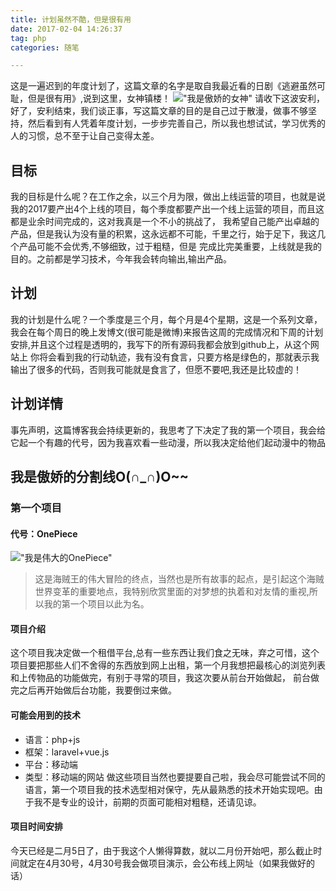 ```yaml
---
title: 计划虽然不酷，但是很有用
date: 2017-02-04 14:26:37
tag: php
categories: 随笔

---
```


这是一遍迟到的年度计划了，这篇文章的名字是取自我最近看的日剧《逃避虽然可耻，但是很有用》,说到这里，女神镇楼！
 !["我是傲娇的女神"](/assets/blogImg/女神2.jpg)
 请收下这波安利，好了，安利结束，我们谈正事，写这篇文章的目的是自己过于散漫，做事不够坚持，然后看到有人凭着年度计划，一步步完善自己，所以我也想试试，学习优秀的人的习惯，总不至于让自己变得太差。
## 目标
 我的目标是什么呢？在工作之余，以三个月为限，做出上线运营的项目，也就是说我的2017要产出4个上线的项目，每个季度都要产出一个线上运营的项目，而且这都是业余时间完成的，这对我真是一个不小的挑战了，
 我希望自己能产出卓越的产品，但是我认为没有量的积累，这永远都不可能，千里之行，始于足下，我这几个产品可能不会优秀,不够细致，过于粗糙，但是
 完成比完美重要，上线就是我的目的。之前都是学习技术，今年我会转向输出,输出产品。
## 计划
 我的计划是什么呢？一个季度是三个月，每个月是4个星期，这是一个系列文章，我会在每个周日的晚上发博文(很可能是微博)来报告这周的完成情况和下周的计划安排,并且这个过程是透明的，我写下的所有源码我都会放到github上，从这个网站上
 你将会看到我的行动轨迹，我有没有食言，只要方格是绿色的，那就表示我输出了很多的代码，否则我可能就是食言了，但愿不要吧,我还是比较虚的！
## 计划详情
 事先声明，这篇博客我会持续更新的，我思考了下决定了我的第一个项目，我会给它起一个有趣的代号，因为我喜欢看一些动漫，所以我决定给他们起动漫中的物品
## 我是傲娇的分割线O(∩_∩)O~~
### 第一个项目

<!--more-->
#### 代号：**OnePiece**
!["我是伟大的OnePiece"](/assets/blogImg/onepiece.png)
>这是海贼王的伟大冒险的终点，当然也是所有故事的起点，是引起这个海贼世界变革的重要地点，我特别欣赏里面的对梦想的执着和对友情的重视,所以我的第一个项目以此为名。

#### 项目介绍
这个项目我决定做一个租借平台,总有一些东西让我们食之无味，弃之可惜，这个项目要把那些人们不舍得的东西放到网上出租，第一个月我想把最核心的浏览列表和上传物品的功能做完，有别于寻常的项目，我这次要从前台开始做起，
前台做完之后再开始做后台功能，我要倒过来做。
#### 可能会用到的技术
- 语言：php+js
- 框架：laravel+vue.js
- 平台：移动端
- 类型：移动端的网站
做这些项目当然也要提要自己啦，我会尽可能尝试不同的语言，第一个项目我的技术选型相对保守，先从最熟悉的技术开始实现吧。由于我不是专业的设计，前期的页面可能相对粗糙，还请见谅。
#### 项目时间安排
今天已经是二月5日了，由于我这个人懒得算数，就以二月份开始吧，那么截止时间就定在4月30号，4月30号我会做项目演示，会公布线上网址（如果我做好的话）
